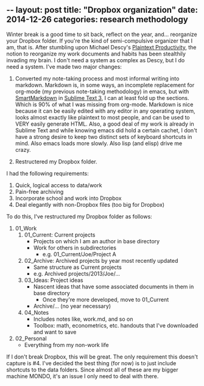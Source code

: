 --
layout: post
title:  "Dropbox organization"
date:   2014-12-26
categories: research methodology
---
Winter break is a good time to sit back, reflect on the year, and... reorganize your Dropbox folder. If you're the kind of semi-compulsive organizer that I am, that is. After stumbling upon Michael Descy's [Plaintext Productivity](http://plaintext-productivity.net/), the notion to reorganize my work documents and habits has been stealthily invading my brain. I don't need a system as complex as Descy, but I do need a system. I've made two major changes:

1. Converted my note-taking process and most informal writing into markdown. Markdown is, in some ways, an incomplete replacement for org-mode (my previous note-taking methodology) in emacs, but with [SmartMarkdown](https://github.com/demon386/SmartMarkdown) in [Sublime Text 3](http://www.sublimetext.com/), I can at least fold up the sections. Which is 90% of what I was missing from org-mode. Markdown is nice because it can be easily edited with any editor in any operating system, looks almost exactly like plaintext to most people, and can be used to VERY easily generate HTML. Also, a good deal of my work is already in Sublime Text and while knowing emacs did hold a certain cachet, I don't have a strong desire to keep two distinct sets of keyboard shortcuts in mind. Also emacs loads more slowly. Also lisp (and elisp) drive me crazy.

2. Restructered my Dropbox folder. 

I had the following requirements:
1. Quick, logical access to data/work
2. Pain-free archiving
3. Incorporate school and work into Dropbox
4. Deal elegantly with non-Dropbox files (too big for Dropbox)

To do this, I've restructured my Dropbox folder as follows:

1. 01_Work
	1. 01_Current: Current projects
		- Projects on which I am an author in base directory
		- Work for others in subdirectories
			- e.g. 01_Current/Joe/Project A
	2. 02_Archive: Archived projects by year most recently updated
		- Same structure as Current projects
		- e.g. Archived projects/2013/Joe/...
	3. 03_Ideas: Project ideas 
		- Nascent ideas that have some associated documents in them in base directory
			- Once they're more developed, move to 01_Current
		- Archive/... (no year necessary)
	4. 04_Notes
		- Includes notes like, work.md, and so on
		- Toolbox: math, econometrics, etc. handouts that I've downloaded and want to save
2. 02_Personal
	- Everything from my non-work life

If I don't break Dropbox, this will be great. The only requirement this doesn't capture is #4. I've decided the best thing (for now) is to just include shortcuts to the data folders. Since almost all of these are my bigger machine MONDO, it's an issue I only need to deal with there.